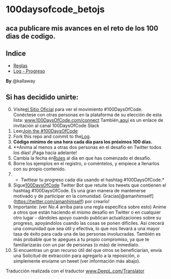 # 100daysofcode_betojs
## aca publicare mis avances en el reto de los 100 dias de codigo. 

## Indice

* [Reglas](Reglas.md)
* [Log - Progreso](log.md)

**By** @kallaway
## Si has decidido unirte:

0.  Visite[el Sitio Oficial](http://100daysofcode.com/) para ver el movimiento #100DaysOfCode. Conéctese con otras personas en la plataforma de su elección de esta lista: www.100DaysOfCode.com/connect
    También,[aquí](https://join.slack.com/t/100xcode/shared_invite/enQtNzQwMzIwMzQxODc5LWQwMjU5Mjg0N2ZiMzIzYzJiZmE0YjNiYTBiZDBjNjlkNjBmMTYxNDBmNmE2YmE2YzY4NTgzY2Y5NDQxNWY5ZDM) es un enlace de invitación al canal 100DaysOfCode Slack
1.  Leer[Join the #100DaysOfCode](https://medium.freecodecamp.com/join-the-100daysofcode-556ddb4579e4)
2.  Fork this repo and commit to the[Log](log.md).
3.  **Código mínimo de una hora cada día para los próximos 100 días.**
4.  **Anima al menos a otras dos personas en el desafío en Twitter todos los días! ¡Paga hacia adelante!
5.  Cambia la fecha en[Rules](rules.md) al día en que has comenzado el desafío.
6.  Borre los ejemplos en el registro, o coméntelos, y empiece a llenarlos con su propio contenido.
7.  * Twittear tu progreso cada día usando el hashtag #100DaysOfCode.*
8.  Sigue[100DaysOfCode](https://twitter.com/_100DaysOfCode) Twitter Bot que retuite los tweets que contienen el hashtag #100DaysOfCode. Es una gran manera de mantenerse motivado y de participar en la comunidad. Gracias[@amanhimself] (https://twitter.com/amanhimself) por crearlo!
9.  Importante: (ver No.4 arriba para una regla específica sobre esto) Anime a otros que están haciendo el mismo desafío en Twitter o en cualquier otro lugar - dándoles apoyo cuando publican actualizaciones sobre su progreso, apoyándolos cuando las cosas se ponen difíciles. Así crecerá una comunidad que sea útil y efectiva, lo que nos llevará a una mayor tasa de éxito para cada una de las personas involucradas. También es más probable que te apegues a tu propio compromiso, ya que te familiarizarás con un par de personas (o más) de inmediato.
10.  Si encuentras un gran recurso útil del que otros se beneficiarían, envía una Solicitud de extracción para agregarlo a la reposición, o simplemente envíame un tweet (ver información más abajo).

Traducción realizada con el traductor www.DeepL.com/Translator